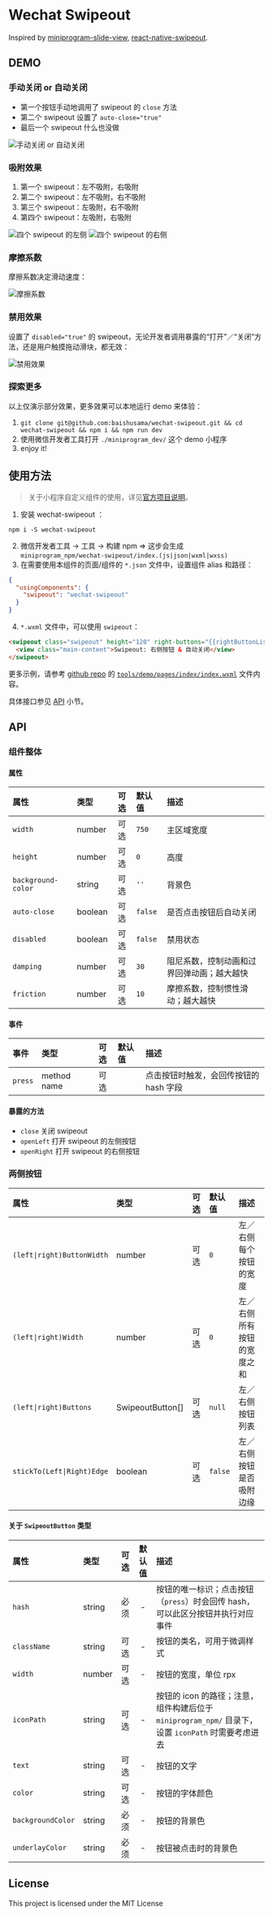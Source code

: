 # Wechat Swipeout

Inspired by [miniprogram-slide-view](https://github.com/wechat-miniprogram/slide-view), [react-native-swipeout](https://github.com/dancormier/react-native-swipeout).

## DEMO

### 手动关闭 or 自动关闭

- 第一个按钮手动地调用了 swipeout 的 `close` 方法
- 第二个 swipeout 设置了 `auto-close="true"`
- 最后一个 swipeout 什么也没做

![手动关闭 or 自动关闭](gif/manually-vs-automatically.gif)

### 吸附效果

1. 第一个 swipeout：左不吸附，右吸附
2. 第二个 swipeout：左不吸附，右不吸附
3. 第三个 swipeout：左吸附，右不吸附
4. 第四个 swipeout：左吸附，右吸附

![四个 swipeout 的左侧](gif/four-left-effects.gif) ![四个 swipeout 的右侧](gif/four-right-effects.gif)

### 摩擦系数

摩擦系数决定滑动速度：

![摩擦系数](gif/openleft-openright-close.gif)

### 禁用效果

设置了 `disabled="true"` 的 swipeout，无论开发者调用暴露的“打开”／“关闭”方法，还是用户触摸拖动滑块，都无效：

![禁用效果](gif/disabled.gif)

### 探索更多

以上仅演示部分效果，更多效果可以本地运行 demo 来体验：

1. `git clone git@github.com:baishusama/wechat-swipeout.git && cd wechat-swipeout && npm i && npm run dev`
2. 使用微信开发者工具打开 `./miniprogram_dev/` 这个 demo 小程序
3. enjoy it!

## 使用方法

> 关于小程序自定义组件的使用，详见[官方项目说明](https://github.com/wechat-miniprogram/miniprogram-custom-component)。

1. 安装 wechat-swipeout ：

```
npm i -S wechat-swipeout
```

2. 微信开发者工具 -> 工具 -> 构建 npm => 这步会生成 `miniprogram_npm/wechat-swipeout/index.(js|json|wxml|wxss)`
3. 在需要使用本组件的页面/组件的 `*.json` 文件中，设置组件 alias 和路径：

```json
{
  "usingComponents": {
    "swipeout": "wechat-swipeout"
  }
}
```

4. `*.wxml` 文件中，可以使用 `swipeout`：

```html
<swipeout class="swipeout" height="120" right-buttons="{{rightButtonList}}" auto-close="true" background-color="black" bind:press="onSwipeoutPress">
  <view class="main-content">Swipeout: 右侧按钮 & 自动关闭</view>
</swipeout>
```

更多示例，请参考 [github repo](https://github.com/baishusama/wechat-swipeout) 的 [`tools/demo/pages/index/index.wxml`](https://github.com/baishusama/wechat-swipeout/blob/master/tools/demo/pages/index/index.wxml) 文件内容。

具体接口参见 [API](#api) 小节。

## API

### 组件整体

#### 属性

| 属性 | 类型 | 可选 | 默认值 | 描述 |
|:-----|:-----|:---:|:------|:-----|
| `width` | number | 可选 | `750` | 主区域宽度 | 
| `height` | number | 可选 | `0` | 高度 |
| `background-color` | string | 可选 | `''` | 背景色 |
| `auto-close` | boolean | 可选 | `false` | 是否点击按钮后自动关闭 |
| `disabled` | boolean | 可选 | `false` | 禁用状态 |
| `damping` | number | 可选 | `30` | 阻尼系数，控制动画和过界回弹动画；越大越快 |
| `friction` | number | 可选 | `10` | 摩擦系数，控制惯性滑动；越大越快 |

#### 事件

| 事件 | 类型 | 可选 | 默认值 | 描述 |
|:-----|:-----|:---:|:------|:-----|
| `press` | method name | 可选 |  | 点击按钮时触发，会回传按钮的 hash 字段 | 

#### 暴露的方法

- `close` 关闭 swipeout
- `openLeft` 打开 swipeout 的左侧按钮
- `openRight` 打开 swipeout 的右侧按钮

### 两侧按钮

| 属性 | 类型 | 可选 | 默认值 | 描述 |
|:-----|:-----|:---:|:------|:-----|
| `(left\|right)ButtonWidth` | number | 可选 | `0` | 左／右侧每个按钮的宽度 | 
| `(left\|right)Width` | number | 可选 | `0` | 左／右侧所有按钮的宽度之和 | 
| `(left\|right)Buttons` | SwipeoutButton[] | 可选 | `null` | 左／右侧按钮列表 | 
| `stickTo(Left\|Right)Edge` | boolean | 可选 | `false` | 左／右侧按钮是否吸附边缘 | 

#### 关于 `SwipeoutButton` 类型

| 属性 | 类型 | 可选 | 默认值 | 描述 |
|:-----|:-----|:---:|:-----:|:-----|
| `hash` | string | 必须 | - | 按钮的唯一标识；点击按钮（`press`）时会回传 hash，可以此区分按钮并执行对应事件 | 
| `className` | string | 可选 | - | 按钮的类名，可用于微调样式 |
| `width` | number | 可选 | - | 按钮的宽度，单位 rpx |
| `iconPath` | string | 可选 | - | 按钮的 icon 的路径；注意，组件构建后位于 `miniprogram_npm/` 目录下，设置 `iconPath` 时需要考虑进去 |
| `text` | string | 可选 | - | 按钮的文字 |
| `color` | string | 可选 | - | 按钮的字体颜色 |
| `backgroundColor` | string | 必须 | - | 按钮的背景色 |
| `underlayColor` | string | 必须 | - | 按钮被点击时的背景色 |

## License

This project is licensed under the MIT License
